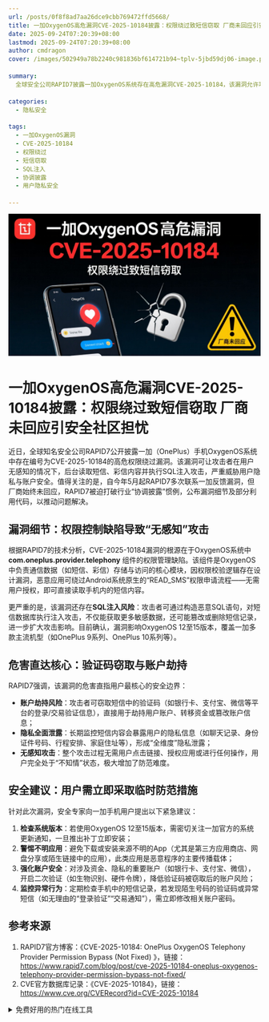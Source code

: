 ```yaml
---
url: /posts/0f8f8ad7aa26dce9cbb769472ffd5668/
title: 一加OxygenOS高危漏洞CVE-2025-10184披露：权限绕过致短信窃取 厂商未回应引安全社区担忧
date: 2025-09-24T07:20:39+08:00
lastmod: 2025-09-24T07:20:39+08:00
author: cmdragon
cover: /images/502949a78b2240c981836bf614721b94~tplv-5jbd59dj06-image.png

summary:
  全球安全公司RAPID7披露一加OxygenOS系统存在高危漏洞CVE-2025-10184，该漏洞允许攻击者绕过权限控制，无感知地读取短信、彩信内容，并可能执行SQL注入攻击，威胁用户隐私与账户安全。自2024年5月起，RAPID7多次联系一加反馈漏洞，但厂商未回应，迫使RAPID7打破行业惯例公开漏洞细节。漏洞影响OxygenOS 12至15版本，覆盖一加多款主流机型。用户需检查系统版本、警惕不明应用、强化账户安全并监控异常行为。

categories:
  - 隐私安全

tags:
  - 一加OxygenOS漏洞
  - CVE-2025-10184
  - 权限绕过
  - 短信窃取
  - SQL注入
  - 协调披露
  - 用户隐私安全

---
```


![502949a78b2240c981836bf614721b94~tplv-5jbd59dj06-image.png](/images/502949a78b2240c981836bf614721b94~tplv-5jbd59dj06-image.png)

# 一加OxygenOS高危漏洞CVE-2025-10184披露：权限绕过致短信窃取 厂商未回应引安全社区担忧

近日，全球知名安全公司RAPID7公开披露一加（OnePlus）手机OxygenOS系统中存在编号为CVE-2025-10184的高危权限绕过漏洞。该漏洞可让攻击者在用户无感知的情况下，后台读取短信、彩信内容并执行SQL注入攻击，严重威胁用户隐私与账户安全。值得关注的是，自今年5月起RAPID7多次联系一加反馈漏洞，但厂商始终未回应，RAPID7被迫打破行业“协调披露”惯例，公布漏洞细节及部分利用代码，以推动问题解决。

## 漏洞细节：权限控制缺陷导致“无感知”攻击

根据RAPID7的技术分析，CVE-2025-10184漏洞的根源在于OxygenOS系统中**com.oneplus.provider.telephony**
组件的权限管理缺陷。该组件是OxygenOS中负责通信数据（如短信、彩信）存储与访问的核心模块，因权限校验逻辑存在设计漏洞，恶意应用可绕过Android系统原生的“READ_SMS”权限申请流程——无需用户授权，即可直接读取手机内的短信内容。

更严重的是，该漏洞还存在**SQL注入风险**：攻击者可通过构造恶意SQL语句，对短信数据库执行注入攻击，不仅能获取更多敏感数据，还可能篡改或删除短信记录，进一步扩大攻击影响。目前确认，漏洞影响OxygenOS
12至15版本，覆盖一加多款主流机型（如OnePlus 9系列、OnePlus 10系列等）。

## 危害直达核心：验证码窃取与账户劫持

RAPID7强调，该漏洞的危害直指用户最核心的安全边界：

- **账户劫持风险**：攻击者可窃取短信中的验证码（如银行卡、支付宝、微信等平台的登录/交易验证信息），直接用于劫持用户账户、转移资金或篡改账户信息；
- **隐私全面泄露**：长期监控短信内容会暴露用户的隐私信息（如聊天记录、身份证件号码、行程安排、家庭住址等），形成“全维度”隐私泄露；
- **无感知攻击**：整个攻击过程无需用户点击链接、授权应用或进行任何操作，用户完全处于“不知情”状态，极大增加了防范难度。

## 安全建议：用户需立即采取临时防范措施

针对此次漏洞，安全专家向一加手机用户提出以下紧急建议：

1. **检查系统版本**：若使用OxygenOS 12至15版本，需密切关注一加官方的系统更新通知，一旦推出补丁立即安装；
2. **警惕不明应用**：避免下载或安装来源不明的App（尤其是第三方应用商店、网盘分享或陌生链接中的应用），此类应用是恶意程序的主要传播载体；
3. **强化账户安全**：对涉及资金、隐私的重要账户（如银行卡、支付宝、微信），开启二次验证（如生物识别、硬件令牌），降低验证码被窃取后的账户风险；
4. **监控异常行为**：定期检查手机中的短信记录，若发现陌生号码的验证码或异常短信（如无理由的“登录验证”“交易通知”），需立即修改相关账户密码。

## 参考来源

1. RAPID7官方博客：《CVE-2025-10184: OnePlus OxygenOS Telephony Provider Permission Bypass (Not Fixed)
   》，链接：https://www.rapid7.com/blog/post/cve-2025-10184-oneplus-oxygenos-telephony-provider-permission-bypass-not-fixed/
2. CVE官方数据库记录：《CVE-2025-10184》，链接：https://www.cve.org/CVERecord?id=CVE-2025-10184


<details>
<summary>免费好用的热门在线工具</summary>

- [歌词生成工具 - 应用商店 | By cmdragon](https://tools.cmdragon.cn/zh/apps/lyrics-generator)
- [网盘资源聚合搜索 - 应用商店 | By cmdragon](https://tools.cmdragon.cn/zh/apps/cloud-drive-search)
- [ASCII字符画生成器 - 应用商店 | By cmdragon](https://tools.cmdragon.cn/zh/apps/ascii-art-generator)
- [JSON Web Tokens 工具 - 应用商店 | By cmdragon](https://tools.cmdragon.cn/zh/apps/jwt-tool)
- [Bcrypt 密码工具 - 应用商店 | By cmdragon](https://tools.cmdragon.cn/zh/apps/bcrypt-tool)
- [GIF 合成器 - 应用商店 | By cmdragon](https://tools.cmdragon.cn/zh/apps/gif-composer)
- [GIF 分解器 - 应用商店 | By cmdragon](https://tools.cmdragon.cn/zh/apps/gif-decomposer)
- [文本隐写术 - 应用商店 | By cmdragon](https://tools.cmdragon.cn/zh/apps/text-steganography)
- [CMDragon 在线工具 - 高级AI工具箱与开发者套件 | 免费好用的在线工具](https://tools.cmdragon.cn/zh)
- [应用商店 - 发现1000+提升效率与开发的AI工具和实用程序 | 免费好用的在线工具](https://tools.cmdragon.cn/zh/apps?category=trending)
- [CMDragon 更新日志 - 最新更新、功能与改进 | 免费好用的在线工具](https://tools.cmdragon.cn/zh/changelog)
- [支持我们 - 成为赞助者 | 免费好用的在线工具](https://tools.cmdragon.cn/zh/sponsor)
- [AI文本生成图像 - 应用商店 | 免费好用的在线工具](https://tools.cmdragon.cn/zh/apps/text-to-image-ai)
- [临时邮箱 - 应用商店 | 免费好用的在线工具](https://tools.cmdragon.cn/zh/apps/temp-email)
- [二维码解析器 - 应用商店 | 免费好用的在线工具](https://tools.cmdragon.cn/zh/apps/qrcode-parser)
- [文本转思维导图 - 应用商店 | 免费好用的在线工具](https://tools.cmdragon.cn/zh/apps/text-to-mindmap)
- [正则表达式可视化工具 - 应用商店 | 免费好用的在线工具](https://tools.cmdragon.cn/zh/apps/regex-visualizer)
- [文件隐写工具 - 应用商店 | 免费好用的在线工具](https://tools.cmdragon.cn/zh/apps/steganography-tool)
- [IPTV 频道探索器 - 应用商店 | 免费好用的在线工具](https://tools.cmdragon.cn/zh/apps/iptv-explorer)
- [快传 - 应用商店 | 免费好用的在线工具](https://tools.cmdragon.cn/zh/apps/snapdrop)
- [随机抽奖工具 - 应用商店 | 免费好用的在线工具](https://tools.cmdragon.cn/zh/apps/lucky-draw)
- [动漫场景查找器 - 应用商店 | 免费好用的在线工具](https://tools.cmdragon.cn/zh/apps/anime-scene-finder)
- [时间工具箱 - 应用商店 | 免费好用的在线工具](https://tools.cmdragon.cn/zh/apps/time-toolkit)
- [网速测试 - 应用商店 | 免费好用的在线工具](https://tools.cmdragon.cn/zh/apps/speed-test)
- [AI 智能抠图工具 - 应用商店 | 免费好用的在线工具](https://tools.cmdragon.cn/zh/apps/background-remover)
- [背景替换工具 - 应用商店 | 免费好用的在线工具](https://tools.cmdragon.cn/zh/apps/background-replacer)
- [艺术二维码生成器 - 应用商店 | 免费好用的在线工具](https://tools.cmdragon.cn/zh/apps/artistic-qrcode)
- [Open Graph 元标签生成器 - 应用商店 | 免费好用的在线工具](https://tools.cmdragon.cn/zh/apps/open-graph-generator)
- [图像对比工具 - 应用商店 | 免费好用的在线工具](https://tools.cmdragon.cn/zh/apps/image-comparison)
- [图片压缩专业版 - 应用商店 | 免费好用的在线工具](https://tools.cmdragon.cn/zh/apps/image-compressor)
- [密码生成器 - 应用商店 | 免费好用的在线工具](https://tools.cmdragon.cn/zh/apps/password-generator)
- [SVG优化器 - 应用商店 | 免费好用的在线工具](https://tools.cmdragon.cn/zh/apps/svg-optimizer)
- [调色板生成器 - 应用商店 | 免费好用的在线工具](https://tools.cmdragon.cn/zh/apps/color-palette)
- [在线节拍器 - 应用商店 | 免费好用的在线工具](https://tools.cmdragon.cn/zh/apps/online-metronome)
- [IP归属地查询 - 应用商店 | 免费好用的在线工具](https://tools.cmdragon.cn/zh/apps/ip-geolocation)
- [CSS网格布局生成器 - 应用商店 | 免费好用的在线工具](https://tools.cmdragon.cn/zh/apps/css-grid-layout)
- [邮箱验证工具 - 应用商店 | 免费好用的在线工具](https://tools.cmdragon.cn/zh/apps/email-validator)
- [书法练习字帖 - 应用商店 | 免费好用的在线工具](https://tools.cmdragon.cn/zh/apps/calligraphy-practice)
- [金融计算器套件 - 应用商店 | 免费好用的在线工具](https://tools.cmdragon.cn/zh/apps/finance-calculator-suite)
- [中国亲戚关系计算器 - 应用商店 | 免费好用的在线工具](https://tools.cmdragon.cn/zh/apps/chinese-kinship-calculator)
- [Protocol Buffer 工具箱 - 应用商店 | 免费好用的在线工具](https://tools.cmdragon.cn/zh/apps/protobuf-toolkit)
- [IP归属地查询 - 应用商店 | 免费好用的在线工具](https://tools.cmdragon.cn/zh/apps/ip-geolocation)
- [图片无损放大 - 应用商店 | 免费好用的在线工具](https://tools.cmdragon.cn/zh/apps/image-upscaler)
- [文本比较工具 - 应用商店 | 免费好用的在线工具](https://tools.cmdragon.cn/zh/apps/text-compare)
- [IP批量查询工具 - 应用商店 | 免费好用的在线工具](https://tools.cmdragon.cn/zh/apps/ip-batch-lookup)
- [域名查询工具 - 应用商店 | 免费好用的在线工具](https://tools.cmdragon.cn/zh/apps/domain-finder)
- [DNS工具箱 - 应用商店 | 免费好用的在线工具](https://tools.cmdragon.cn/zh/apps/dns-toolkit)
- [网站图标生成器 - 应用商店 | 免费好用的在线工具](https://tools.cmdragon.cn/zh/apps/favicon-generator)
- [XML Sitemap](https://tools.cmdragon.cn/sitemap_index.xml)

</details>

